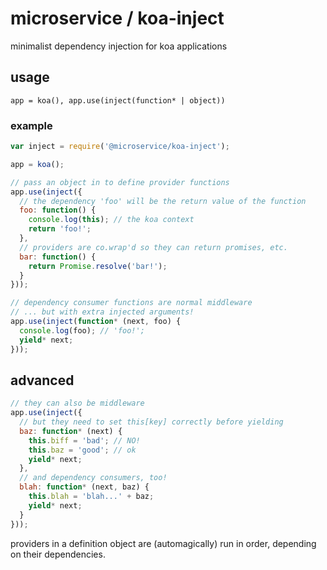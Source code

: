 # microservice / koa-inject

minimalist dependency injection for koa applications

## usage

`app = koa(), app.use(inject(function* | object))`

### example

```javascript
var inject = require('@microservice/koa-inject');

app = koa();

// pass an object in to define provider functions
app.use(inject({
  // the dependency 'foo' will be the return value of the function
  foo: function() {
    console.log(this); // the koa context
    return 'foo!';
  },
  // providers are co.wrap'd so they can return promises, etc.
  bar: function() {
    return Promise.resolve('bar!');
  }
}));

// dependency consumer functions are normal middleware
// ... but with extra injected arguments!
app.use(inject(function* (next, foo) {
  console.log(foo); // 'foo!';
  yield* next;
}));
```

## advanced

```javascript
// they can also be middleware
app.use(inject({
  // but they need to set this[key] correctly before yielding
  baz: function* (next) {
    this.biff = 'bad'; // NO!
    this.baz = 'good'; // ok
    yield* next;
  },
  // and dependency consumers, too!
  blah: function* (next, baz) {
    this.blah = 'blah...' + baz;
    yield* next;
  }
}));
```
providers in a definition object are (automagically) run in order, depending on their dependencies.
